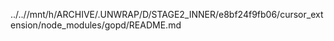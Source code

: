 ../..//mnt/h/ARCHIVE/.UNWRAP/D/STAGE2_INNER/e8bf24f9fb06/cursor_extension/node_modules/gopd/README.md